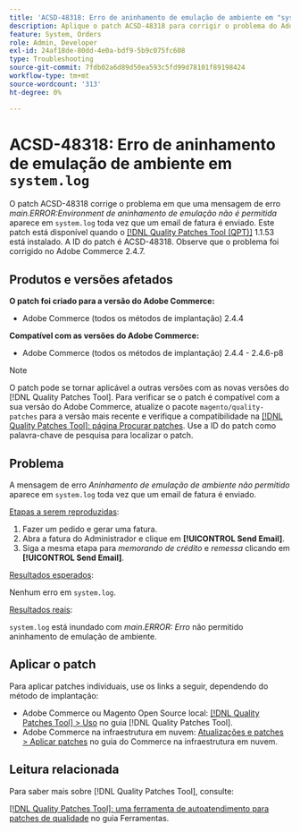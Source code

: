 ```yaml
---
title: 'ACSD-48318: Erro de aninhamento de emulação de ambiente em "system.log"'
description: Aplique o patch ACSD-48318 para corrigir o problema do Adobe Commerce em que uma mensagem de erro *main.ERROR:Environment emulation nested is not allowed* aparece em &grave;system.log&grave; toda vez que um email de fatura é enviado.
feature: System, Orders
role: Admin, Developer
exl-id: 24af18de-80dd-4e0a-bdf9-5b9c075fc608
type: Troubleshooting
source-git-commit: 7fdb02a6d89d50ea593c5fd99d78101f89198424
workflow-type: tm+mt
source-wordcount: '313'
ht-degree: 0%

---
```


# ACSD-48318: Erro de aninhamento de emulação de ambiente em `system.log`

O patch ACSD-48318 corrige o problema em que uma mensagem de erro *main.ERROR:Environment de aninhamento de emulação não é permitida* aparece em `system.log` toda vez que um email de fatura é enviado. Este patch está disponível quando o [[!DNL Quality Patches Tool (QPT)]](/help/tools/quality-patches-tool/quality-patches-tool-to-self-serve-quality-patches.md) 1.1.53 está instalado. A ID do patch é ACSD-48318. Observe que o problema foi corrigido no Adobe Commerce 2.4.7.

## Produtos e versões afetados

**O patch foi criado para a versão do Adobe Commerce:**

* Adobe Commerce (todos os métodos de implantação) 2.4.4

**Compatível com as versões do Adobe Commerce:**

* Adobe Commerce (todos os métodos de implantação) 2.4.4 - 2.4.6-p8

>[!NOTE]
>
>O patch pode se tornar aplicável a outras versões com as novas versões do [!DNL Quality Patches Tool]. Para verificar se o patch é compatível com a sua versão do Adobe Commerce, atualize o pacote `magento/quality-patches` para a versão mais recente e verifique a compatibilidade na [[!DNL Quality Patches Tool]: página Procurar patches](https://experienceleague.adobe.com/tools/commerce-quality-patches/index.html?lang=pt-BR). Use a ID do patch como palavra-chave de pesquisa para localizar o patch.

## Problema

A mensagem de erro *Aninhamento de emulação de ambiente não permitido* aparece em `system.log` toda vez que um email de fatura é enviado.

<u>Etapas a serem reproduzidas</u>:

1. Fazer um pedido e gerar uma fatura.
1. Abra a fatura do Administrador e clique em **[!UICONTROL Send Email]**.
1. Siga a mesma etapa para *memorando de crédito* e *remessa* clicando em **[!UICONTROL Send Email]**.

<u>Resultados esperados</u>:

Nenhum erro em `system.log`.

<u>Resultados reais</u>:

`system.log` está inundado com *main.ERROR: Erro* não permitido aninhamento de emulação de ambiente.

## Aplicar o patch

Para aplicar patches individuais, use os links a seguir, dependendo do método de implantação:

* Adobe Commerce ou Magento Open Source local: [[!DNL Quality Patches Tool] > Uso](/help/tools/quality-patches-tool/usage.md) no guia [!DNL Quality Patches Tool].
* Adobe Commerce na infraestrutura em nuvem: [Atualizações e patches > Aplicar patches](https://experienceleague.adobe.com/docs/commerce-cloud-service/user-guide/develop/upgrade/apply-patches.html?lang=pt-BR) no guia do Commerce na infraestrutura em nuvem.

## Leitura relacionada

Para saber mais sobre [!DNL Quality Patches Tool], consulte:

[[!DNL Quality Patches Tool]: uma ferramenta de autoatendimento para patches de qualidade](/help/tools/quality-patches-tool/quality-patches-tool-to-self-serve-quality-patches.md) no guia Ferramentas.

